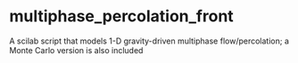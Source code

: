 # multiphase_percolation_front
A scilab script that models 1-D gravity-driven multiphase flow/percolation; a Monte Carlo version is also included
